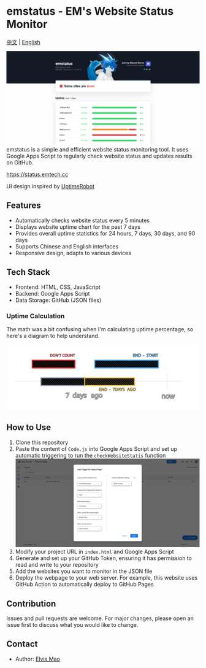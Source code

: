 <!-- @format -->

# emstatus - EM's Website Status Monitor

[中文](README.md) | [English](README.en.md)

![](screenshot.png)
emstatus is a simple and efficient website status monitoring tool. It uses Google Apps Script to regularly check website status and updates results on GitHub.

<https://status.emtech.cc>

UI design inspired by [UptimeRobot](https://uptimerobot.com)

## Features

-   Automatically checks website status every 5 minutes
-   Displays website uptime chart for the past 7 days
-   Provides overall uptime statistics for 24 hours, 7 days, 30 days, and 90 days
-   Supports Chinese and English interfaces
-   Responsive design, adapts to various devices

## Tech Stack

-   Frontend: HTML, CSS, JavaScript
-   Backend: Google Apps Script
-   Data Storage: GitHub (JSON files)

### Uptime Calculation

The math was a bit confusing when I'm calculating uptime percentage, so here's a diagram to help understand.

![Time calculation](count.svg)

## How to Use

1. Clone this repository
2. Paste the content of `Code.js` into Google Apps Script and set up automatic triggering to run the `checkWebsiteStatis` function
   ![Set up automatic triggering](image.png)
3. Modify your project URL in `index.html` and Google Apps Script
4. Generate and set up your GitHub Token, ensuring it has permission to read and write to your repository
5. Add the websites you want to monitor in the JSON file
6. Deploy the webpage to your web server. For example, this website uses GitHub Action to automatically deploy to GitHub Pages

## Contribution

Issues and pull requests are welcome. For major changes, please open an issue first to discuss what you would like to change.

## Contact

-   Author: [Elvis Mao](https://elvismao.com/index.en.html)

